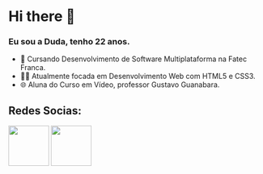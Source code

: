 # Hi there 👋
  
### Eu sou a Duda, tenho 22 anos. 

- 📘 Cursando Desenvolvimento de Software Multiplataforma na Fatec Franca.
- 👩‍💻 Atualmente focada em Desenvolvimento Web com HTML5 e CSS3.
- 🌐 Aluna do Curso em Vídeo, professor Gustavo Guanabara.

## Redes Socias: 

<a href="https://www.instagram.com/dudaarianne/" target="blank"><img src="https://icons.iconarchive.com/icons/graphicloads/papercut-social/96/Instagram-icon.png" width="80"></a>
<a href="https://www.instagram.com/dudaarianne/" target="blank"><img src="https://icons.iconarchive.com/icons/graphicloads/papercut-social/96/Linkedin-icon.png" width="80"></a>
